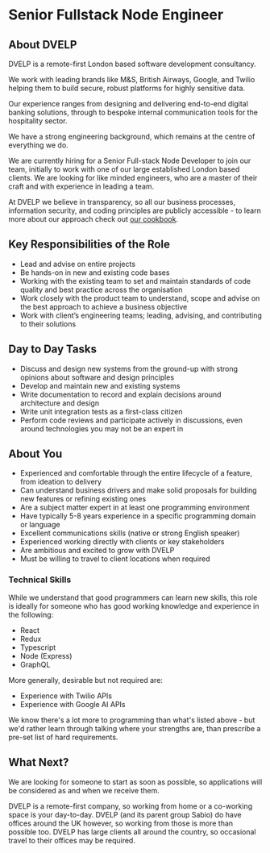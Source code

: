 # Senior Fullstack Node Engineer

## About DVELP

DVELP is a remote-first London based software development consultancy.

We work with leading brands like M&S, British Airways, Google, and Twilio helping them to build secure, robust platforms for highly sensitive data.

Our experience ranges from designing and delivering end-to-end digital banking solutions, through to bespoke internal communication tools for the hospitality sector.

We have a strong engineering background, which remains at the centre of everything we do.

We are currently hiring for a Senior Full-stack Node Developer to join our team, initially to work with one of our large established London based clients. We are looking for like minded engineers, who are a master of their craft and with experience in leading a team.

At DVELP we believe in transparency, so all our business processes, information security, and coding principles are publicly accessible - to learn more about our approach check out [our cookbook](../..//Readme.md).

## Key Responsibilities of the Role

- Lead and advise on entire projects
- Be hands-on in new and existing code bases
- Working with the existing team to set and maintain standards of code quality and best practice across the organisation
- Work closely with the product team to understand, scope and advise on the best approach to achieve a business objective
- Work with client’s engineering teams; leading, advising, and contributing to their solutions

## Day to Day Tasks

- Discuss and design new systems from the ground-up with strong opinions about software and design principles
- Develop and maintain new and existing systems
- Write documentation to record and explain decisions around architecture and design
- Write unit integration tests as a first-class citizen
- Perform code reviews and participate actively in discussions, even around technologies you may not be an expert in

## About You

- Experienced and comfortable through the entire lifecycle of a feature, from ideation to delivery
- Can understand business drivers and make solid proposals for building new features or refining existing ones
- Are a subject matter expert in at least one programming environment
- Have typically 5-8 years experience in a specific programming domain or language
- Excellent communications skills (native or strong English speaker)
- Experienced working directly with clients or key stakeholders
- Are ambitious and excited to grow with DVELP
- Must be willing to travel to client locations when required

### Technical Skills

While we understand that good programmers can learn new skills, this role is ideally for someone who has good working knowledge and experience in the following:

- React
- Redux
- Typescript
- Node (Express)
- GraphQL

More generally, desirable but not required are:

- Experience with Twilio APIs
- Experience with Google AI APIs

We know there's a lot more to programming than what's listed above - but we'd rather learn through talking where your strengths are, than prescribe a pre-set list of hard requirements.

## What Next?

We are looking for someone to start as soon as possible, so applications will be considered as and when we receive them.

DVELP is a remote-first company, so working from home or a co-working space is your day-to-day. DVELP (and its parent group Sabio) do have offices around the UK however, so working from those is more than possible too. DVELP has large clients all around the country, so occasional travel to their offices may be required.
